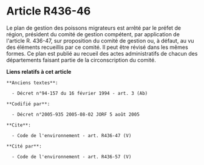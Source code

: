 # Article R436-46

Le plan de gestion des poissons migrateurs est arrêté par le préfet de région, président du comité de gestion compétent, par
application de l'article R. 436-47, sur proposition du comité de gestion ou, à défaut, au vu des éléments recueillis par ce
comité. Il peut être révisé dans les mêmes formes. Ce plan est publié au recueil des actes administratifs de chacun des
départements faisant partie de la circonscription du comité.

**Liens relatifs à cet article**

	**Anciens textes**:

	  - Décret n°94-157 du 16 février 1994 - art. 3 (Ab)

	**Codifié par**:

	  - Décret n°2005-935 2005-08-02 JORF 5 août 2005

	**Cite**:

	  - Code de l'environnement - art. R436-47 (V)

	**Cité par**:

	  - Code de l'environnement - art. R436-57 (V)
